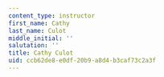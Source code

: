 ```yaml
---
content_type: instructor
first_name: Cathy
last_name: Culot
middle_initial: ''
salutation: ''
title: Cathy Culot
uid: ccb62de8-e0df-20b9-a8d4-b3caf73c2a3f
---
```


